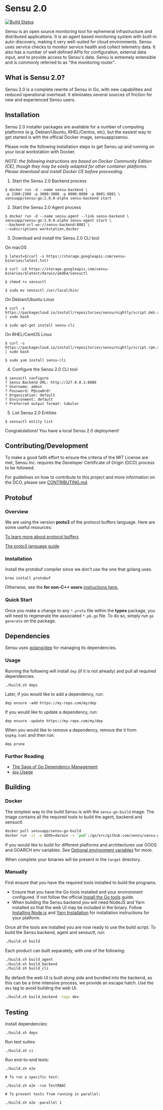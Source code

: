 # Sensu 2.0

[![Build Status](https://travis-ci.org/sensu/sensu-go.svg?branch=master)](https://travis-ci.org/sensu/sensu-go)

Sensu is an open source monitoring tool for ephemeral infrastructure
and distributed applications. It is an agent based monitoring system
with built-in auto-discovery, making it very well-suited for cloud
environments. Sensu uses service checks to monitor service health and
collect telemetry data. It also has a number of well defined APIs for
configuration, external data input, and to provide access to Sensu's
data. Sensu is extremely extensible and is commonly referred to as
"the monitoring router".

## What is Sensu 2.0?

Sensu 2.0 is a complete rewrite of Sensu in Go, with new capabilities
and reduced operational overhead. It eliminates several sources of
friction for new and experienced Sensu users.

## Installation

Sensu 2.0 installer packages are available for a number of computing
platforms (e.g. Debian/Ubuntu, RHEL/Centos, etc), but the easiest way
to get started is with the official Docker image, sensuapp/sensu.

Please note the following installation steps to get Sensu up and
running on your local workstation with Docker.

_NOTE: the following instructions are based on Docker Community
Edition (CE), though they may be easily adapted for other container
platforms. Please download and install Docker CE before proceeding._

1. Start the Sensu 2.0 Backend process

```
$ docker run -d --name sensu-backend \
-p 2380:2380 -p 3000:3000 -p 8080:8080 -p 8081:8081 \
sensuapp/sensu-go:2.0.0-alpha sensu-backend start
```

2. Start the Sensu 2.0 Agent process

```
$ docker run -d --name sensu-agent --link sensu-backend \
sensuapp/sensu-go:2.0.0-alpha sensu-agent start \
--backend-url ws://sensu-backend:8081 \
--subscriptions workstation,docker
```

3. Download and install the Sensu 2.0 CLI tool

On macOS

```
$ latest=$(curl -s https://storage.googleapis.com/sensu-binaries/latest.txt)

$ curl -LO https://storage.googleapis.com/sensu-binaries/$latest/darwin/amd64/sensuctl

$ chmod +x sensuctl

$ sudo mv sensuctl /usr/local/bin/
```

On Debian/Ubuntu Linux

```
$ curl -s
https://packagecloud.io/install/repositories/sensu/nightly/script.deb.sh
| sudo bash

$ sudo apt-get install sensu-cli
```

On RHEL/CentOS Linux

```
$ curl -s
https://packagecloud.io/install/repositories/sensu/nightly/script.rpm.sh
| sudo bash

$ sudo yum install sensu-cli
```

4. Configure the Sensu 2.0 CLI tool

```
$ sensuctl configure
? Sensu Backend URL: http://127.0.0.1:8080
? Username: admin
? Password: P@ssw0rd!
? Organization: default
? Environment: default
? Preferred output format: tabular
```

5. List Sensu 2.0 Entities

```
$ sensuctl entity list
```

Congratulations! You have a local Sensu 2.0 deployment!

## Contributing/Development

To make a good faith effort to ensure the criteria of the MIT License
are met, Sensu Inc. requires the Developer Certificate of Origin (DCO)
process to be followed.

For guidelines on how to contribute to this project and more
information on the DCO, please see [CONTRIBUTING.md](CONTRIBUTING.md).

## Protobuf

### Overview

We are using the version **proto3** of the protocol buffers language. Here are some useful resources:

[To learn more about protocol buffers](https://developers.google.com/protocol-buffers/docs/overview)

[The proto3 language guide](https://developers.google.com/protocol-buffers/docs/proto3)


### Installation

Install the protobuf compiler since we don't use the one that golang uses.
```
brew install protobuf
```
Otherwise, see the **for non-C++ users** [instructions here.](https://github.com/google/protobuf#protocol-compiler-installation)

### Quick Start

Once you make a change to any `*.proto` file within the **types** package, you will need to regenerate the associated `*.pb.go` file. To do so, simply run `go generate` on the package.

## Dependencies

Sensu uses [golang/dep](https://github.com/golang/dep) for managing its
dependencies.

### Usage

Running the following will install `dep` (if it is not already) and pull all
required dependencies.

```shell
./build.sh deps
```

Later, if you would like to add a dependency, run:

```shell
dep ensure -add https://my-repo.com/my/dep
```

If you would like to update a dependency, run:

```shell
dep ensure -update https://my-repo.com/my/dep
```

When you would like to remove a dependency, remove the it from `Gopkg.toml` and
then run:

```shell
dep prune
```

### Further Reading

- [The Saga of Go Dependency Management](https://blog.gopheracademy.com/advent-2016/saga-go-dependency-management/)
- [`dep` Usage](https://github.com/golang/dep#usage)

## Building

### Docker

The simplest way to the build Sensu is with the `sensu-go-build` image. The
image contains all the required tools to build the agent, backend and sensuctl.

```sh
docker pull sensuapp/sensu-go-build
docker run -it -e GOOS=darwin -v `pwd`:/go/src/github.com/sensu/sensu-go --entrypoint='/go/src/github.com/sensu/sensu-go/build.sh' sensuapp/sensu-go-build
```

If you would like to build for different platforms and architectures use GOOS
and GOARCH env variables. See [Optional environment variables](https://golang.org/doc/install/source#environment) for more.

When complete your binaries will be present in the `target` directory.

### Manually

First ensure that you have the required tools installed to build the programs.

* Ensure that you have the Go tools installed and your environment configured.
  If not follow the official
  [Install the Go tools](https://golang.org/doc/install#install) guide.
* When building the Sensu backend you will need NodeJS and Yarn installed so
  that the web UI may be included in the binary. Follow
  [Installing Node.js](https://nodejs.org/en/download/package-manager/) and
  [Yarn Installation](https://yarnpkg.com/en/docs/install) for installation
  instructions for your platform.

Once all the tools are installed you are now ready to use the build script. To
build the Sensu backend, agent and sensuctl, run:

```sh
./build.sh build
```

Each product can built separately, with one of the following:

```sh
./build.sh build_agent
./build.sh build_backend
./build.sh build_cli
```

By default the web UI is built along side and bundled into the backend, as this
can be a time intensive process, we provide an escape hatch. Use the `dev` tag
to avoid building the web UI.

```sh
./build.sh build_backend -tags dev
```

## Testing

Install dependencies:

```shell
./build.sh deps
```

Run test suites:

```shell
./build.sh ci
```

Run end-to-end tests:

```shell
./build.sh e2e

# To run a specific test:

./build.sh e2e -run TestRBAC

# To prevent tests from running in parallel:

./build.sh e2e -parallel 1
```
